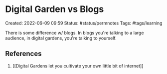# Digital Garden vs Blogs
Created: 2022-06-09 09:59
Status: #status/permnotes 
Tags: #tags/learning  

There is some difference w/ blogs. In blogs you're talking to a large audience, in digital gardens, you're talking to yourself. 

## References
1. [[Digital Gardens let you cultivate your own little bit of internet]]